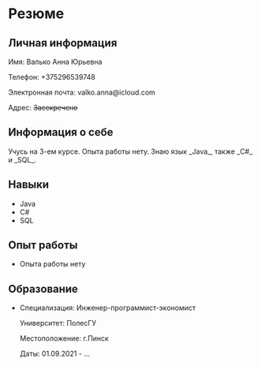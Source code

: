 <!DOCTYPE html>
<html>
<head>
   <meta charset="UTF-8">
  <link rel="stylesheet" href="style.css">
</head>
<body>
  <h1>Резюме</h1>
  
  <div class="section">
    <h2>Личная информация</h2>
    <p>Имя: Валько Анна Юрьевна</p>
    <p>Телефон: +375296539748</p>
    <p>Электронная почта: valko.anna@icloud.com</p>
    <p>Адрес: <s>Засекречено</s></p>
  </div>
  
  <div class="section">
    <h2>Информация о себе</h2>
    <p>Учусь на 3-ем курсе. Опыта работы нету. Знаю язык _Java_, также _C#_ и _SQL_.</p>
  </div>
  
  <div class="section">
    <h2>Навыки</h2>
    <ul>
      <li>Java</li>
      <li>C#</li>
      <li>SQL</li>
    </ul>
  </div>
  
  <div class="section">
    <h2>Опыт работы</h2>
    <ul>
      <li>
        <p>Опыта работы нету</p>
      </li>
    </ul>
  </div>
  
  <div class="section">
    <h2>Образование</h2>
    <ul>
      <li>
        <p>Специализация: Инженер-программист-экономист</p>
        <p>Университет: ПолесГУ</p>
        <p>Местоположение: г.Пинск</p>
        <p>Даты: 01.09.2021 - ...</p>
      </li>
    </ul>
  </div>
</body>
</html>

